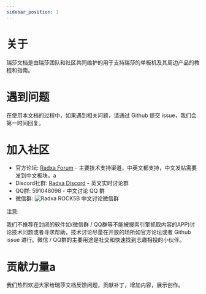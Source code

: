 ```yaml
---
sidebar_position: 1
---
```


# 关于

瑞莎文档是由瑞莎团队和社区共同维护的用于支持瑞莎的单板机及其周边产品的教程和指南。

# 遇到问题

在使用本文档的过程中，如果遇到相关问题，请通过 Github 提交 issue，我们会第一时间回复。

# 加入社区

- 官方论坛: [Radxa Forum](http://forum.radxa.com) - 主要技术支持渠道，中英文都支持，中文发帖需要发到中文板块。a
- Discord社群: [Radxa Discord](https://rock.sh/go) - 英文实时讨论群
- QQ群: 591048098 - 中文讨论 QQ 群
- 微信群: ![Radxa ROCK5B](/zh/img/wechat_group/ROCK5B.webp) 中文讨论微信群

注意:

我们不推荐在封闭的软件如(微信群 / QQ群等不能被搜索引擎抓取内容的APP)讨论技术问题或者寻求帮助，技术讨论尽量在开放的场所如官方论坛或者 Github issue 进行。微信 / QQ群的主要用途是社交和快速找到志趣相投的小伙伴。

# 贡献力量a

我们热烈欢迎大家给瑞莎文档反馈问题，贡献补丁，增加内容，展示创作。
